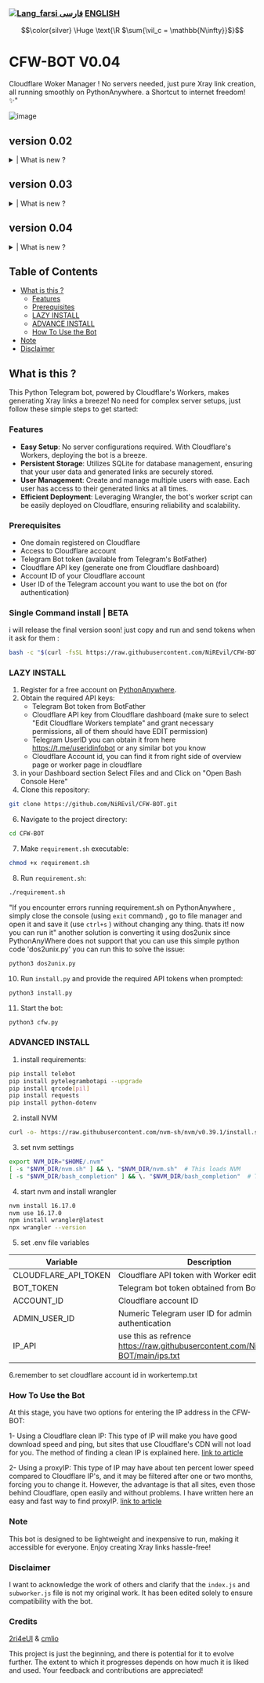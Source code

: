 ### [![Lang_farsi](https://user-images.githubusercontent.com/125398461/234186932-52f1fa82-52c6-417f-8b37-08fe9250a55f.png) فارسی](README-FA.md) [ENGLISH](README.md)
$$\color{silver} \Huge \text{\R $\sum{\vil_c = \mathbb{N\infty}}$}$$

# CFW-BOT V0.04
Cloudflare Woker Manager ! No servers needed, just pure Xray link creation, all running smoothly on PythonAnywhere. a Shortcut to internet freedom! ✨"

![image](https://github.com/NiREvil/CFW-BOT/assets/126243832/da87c0a1-8012-432e-8377-141c9444210c) 

## version 0.02 
<details>
<summary>| What is new ?</summary>
  
- it can create unique subscription worker link for each user that can use IP-API value
- subscription can be updated just by changing the IP_API value
- cloudflare webiste error solved
</details>

## version 0.03
<details>
<summary>| What is new ?</summary>
  
- added proxies.txt , now you can create your favorite proxy list in bot
- access to your favorite proxy while adding new user or changing users proxies
- access to recently used proxies
- redeploy your worker script with new proxy that you set
- you can change all users proxies at once !
- no tls configurate added
- bug fixed : now delete subscripton worker when you delete a user
 
</details>


## version 0.04
<details>
<summary>| What is new ?</summary>
  
- added SingBox Subscription Link
- added Cloudflare page redirect
- added Wiki - every thing you need to know about the bot !
- added button that show current subdomain of worker and button to change that in cloudflare
- added CF Proxy button, which show content of Proxies.txt as button when creating a user or changing user proxy
- added redeploy option for users, which can upload your worker with new proxy.
- minor bug fix
</details>
  
## Table of Contents
- [What is this ?](#what-is-this-)
  - [Features](#features)
  - [Prerequisites](#prerequisites)
  - [LAZY INSTALL](#lazy-install)
  - [ADVANCE INSTALL](#advanced-install)
  - [How To Use the Bot](#how-to-use-the-bot)
- [Note](#note)
- [Disclaimer](#disclaimer)

## What is this ?
This Python Telegram bot, powered by Cloudflare's Workers, makes generating Xray links a breeze! No need for complex server setups, just follow these simple steps to get started:
### Features
- **Easy Setup**: No server configurations required. With Cloudflare's Workers, deploying the bot is a breeze.
- **Persistent Storage**: Utilizes SQLite for database management, ensuring that your user data and generated links are securely stored.
- **User Management**: Create and manage multiple users with ease. Each user has access to their generated links at all times.
- **Efficient Deployment**: Leveraging Wrangler, the bot's worker script can be easily deployed on Cloudflare, ensuring reliability and scalability.

### Prerequisites
- One domain registered on Cloudflare
- Access to Cloudflare account
- Telegram Bot token (available from Telegram's BotFather)
- Cloudflare API key (generate one from Cloudflare dashboard)
- Account ID of your Cloudflare account
- User ID of the Telegram account you want to use the bot on (for authentication)
### Single Command install | BETA 
i will release the final version soon!
just copy and run and send tokens when it ask for them :

```bash
bash -c "$(curl -fsSL https://raw.githubusercontent.com/NiREvil/CFW-BOT/main/install.sh)"
```
### LAZY INSTALL
1. Register for a free account on [PythonAnywhere](https://www.pythonanywhere.com).
2. Obtain the required API keys:
   - Telegram Bot token from BotFather
   - Cloudflare API key from Cloudflare dashboard (make sure to select "Edit Cloudflare Workers template" and grant necessary permissions, all of them should have EDIT permission)
   - Telegram UserID you can obtain it from here https://t.me/useridinfobot or any similar bot you know
   - Cloudflare Account id, you can find it from right side of overview page or worker page in cloudflare
4. in your Dashboard section Select Files and and Click on "Open Bash Console Here"
5.  Clone this repository:
 ```bash
 git clone https://github.com/NiREvil/CFW-BOT.git
```
6. Navigate to the project directory:

 ```bash
 cd CFW-BOT
 ```
7. Make `requirement.sh` executable:
 ```bash
 chmod +x requirement.sh
 ```

8. Run `requirement.sh`:
 ```bash
 ./requirement.sh
 ```
"If you encounter errors running requirement.sh on PythonAnywhere , simply close the console (using `exit` command) , go to file manager and open it and  save it (use `ctrl+s` ) without changing any thing. thats it! now you can run it"
another solution is converting it using dos2unix 
since PythonAnyWhere does not support that you can use this simple python code 'dos2unix.py'
you can run this to solve the issue:
 ```bash
 python3 dos2unix.py
 ```
10. Run `install.py` and provide the required API tokens when prompted:
 ```bash
 python3 install.py
 ```
11. Start the bot:
 ```bash
 python3 cfw.py
 ```
### ADVANCED INSTALL

1. install requirements:
 ```bash
 pip install telebot
 pip install pytelegrambotapi --upgrade
 pip install qrcode[pil]
 pip install requests
 pip install python-dotenv
 ```
2. install NVM
```bash
curl -o- https://raw.githubusercontent.com/nvm-sh/nvm/v0.39.1/install.sh | bash
```
3. set nvm settings
``` bash
export NVM_DIR="$HOME/.nvm"
[ -s "$NVM_DIR/nvm.sh" ] && \. "$NVM_DIR/nvm.sh"  # This loads NVM
[ -s "$NVM_DIR/bash_completion" ] && \. "$NVM_DIR/bash_completion"  # This loads NVM bash completion
```
4. start nvm and install wrangler
```bash
nvm install 16.17.0
nvm use 16.17.0
npm install wrangler@latest
npx wrangler --version
```
5. set .env file variables


| Variable             | Description                                            |
|----------------------|--------------------------------------------------------|
| CLOUDFLARE_API_TOKEN | Cloudflare API token with Worker edit permission       |
| BOT_TOKEN            | Telegram bot token obtained from BotFather             |
| ACCOUNT_ID           | Cloudflare account ID                                  |
| ADMIN_USER_ID        | Numeric Telegram user ID for admin authentication      |
| IP_API               | use this as refrence https://raw.githubusercontent.com/NiREvil/CFW-BOT/main/ips.txt|

6.remember to set cloudflare account id in workertemp.txt 


### How To Use the Bot
At this stage, you have two options for entering the IP address in the CFW-BOT:

1- Using a Cloudflare clean IP: This type of IP will make you have good download speed and ping, but sites that use Cloudflare's CDN will not load for you. The method of finding a clean IP is explained here. [link to article](https://github.com/NiREvil/CFW-BOT/blob/main/CFW_Worker_Sub.md)

2- Using a proxyIP: This type of IP may have about ten percent lower speed compared to Cloudflare IP's, and it may be filtered after one or two months, forcing you to change it. However, the advantage is that all sites, even those behind Cloudflare, open easily and without problems. I have written here an easy and fast way to find proxyIP. [link to article](https://github.com/NiREvil/vless/blob/main/sub/ProxyIP.md)


### Note
This bot is designed to be lightweight and inexpensive to run, making it accessible for everyone. Enjoy creating Xray links hassle-free!


### Disclaimer

I want to acknowledge the work of others and clarify that the `index.js` and `subworker.js` file is not my original work. It has been edited solely to ensure compatibility with the bot. 

### Credits
[2ri4eUI](https://github.com/2ri4eUI) \& [cmlio](https://github.com/cmliu)

This project is just the beginning, and there is potential for it to evolve further. The extent to which it progresses depends on how much it is liked and used. Your feedback and contributions are appreciated!

